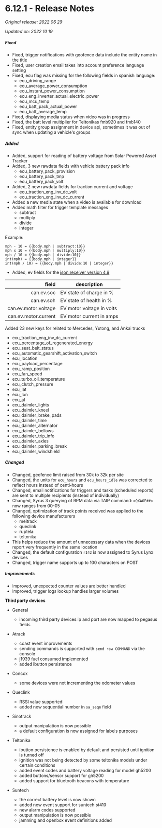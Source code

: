 # 6.12.1 - Release Notes
*Original release: 2022 06 29*

*Updated on: 2022 10 19*

##### Fixed

* Fixed, trigger notifications with geofence data include the entity name in the title
* Fixed, user creation email takes into account preference language setting
* Fixed, ecu flag was missing for the following fields in spanish language:
    * ecu_driving_range
    * ecu_average_power_consumption
    * ecu_instant_power_consumption
    * ecu_eng_inverter_actual_electric_power
    * ecu_mcu_temp
    * ecu_batt_pack_actual_power
    * ecu_batt_average_temp
* Fixed, displaying media status when video was in progress
* Fixed, the batt level multiplier for Teltonikas fmb920 and fmb140
* Fixed, entity group assignment in device api, sometimes it was out of sync when updating a vehicle's groups

##### Added

* Added, support for reading of battery voltage from Solar Powered Asset Tracker
* Added, 3 new rawdata fields with vehicle battery pack info
    * ecu_battery_pack_provision
    * ecu_battery_pack_tmp
    * ecu_battery_pack_volt
* Added, 2 new rawdata fields for traction current and voltage
    * ecu_traction_eng_inv_dc_volt
    * ecu_traction_eng_inv_dc_current
* Added a new media state when a video is available for download
* Added math filter for trigger template messages
    * subtract
    * multiply
    * divide
    * integer

Example: 

```
mph - 10 = {{body.mph | subtract:10}}
mph x 10 = {{body.mph | multiply:10}}
mph / 10 = {{body.mph | divide:10}}
int(mph) = {{body.mph | integer}}
int(mph / 10) = {{body.mph | divide:10 | integer}}
```

* Added, ev fields for the [json receiver version 4.9](https://support.digitalcomtech.com/pegasus/admin-guide-en/#developer-documentation)

field | description
-----:|-------------
can.ev.soc | EV state of charge in %
can.ev.soh | EV state of health in %
can.ev.motor.voltage | EV motor voltage in volts
can.ev.motor.current | EV motor current in amps

Added 23 new keys for related to Mercedes, Yutong, and Ankai trucks
* ecu_traction_eng_inv_dc_current
* ecu_percentage_of_regenerated_energy
* ecu_seat_belt_status
* ecu_automatic_gearshift_activation_switch
* ecu_location
* ecu_payload_percentage
* ecu_ramp_position
* ecu_fan_speed
* ecu_turbo_oil_temperature
* ecu_clutch_pressure
* ecu_lat
* ecu_lon
* ecu_al
* ecu_daimler_lights
* ecu_daimler_kneel
* ecu_daimler_brake_pads
* ecu_daimler_time
* ecu_daimler_alternator
* ecu_daimler_bellows
* ecu_daimler_trip_info
* ecu_daimler_axles
* ecu_daimler_parking_break
* ecu_daimler_windshield

##### Changed

* Changed, geofence limit raised from 30k to 32k per site
* Changed, the units for `ecu_hours` and `ecu_hours_idle` was corrected to reflect hours instead of centi-hours
* Changed, email notifications for triggers and tasks (scheduled reports) are sent to multiple recipients (instead of individually)
* Changed, Syrus 3 querying of RPM data via TAIP command: `>QXAOE##<` now ranges from 00-05
* Changed, optimization of track points received was applied to the following device manufacturers
    * meitrack
    * queclink
    * ruptela
    * teltonika
* This helps reduce the amount of unnecessary data when the devices report very frequently in the same location
* Changed, the default configuration `r142` is now assigned to Syrus Lynx devices
* Changed, trigger name supports up to 100 characters on POST

##### Improvements

* Improved, unexpected counter values are better handled
* Improved, trigger logs lookup handles larger volumes

**Third party devices**

* General
    * incoming third party devices ip and port are now mapped to pegasus fields

* Atrack
    * coast event improvements
    * sending commands is supported with `send raw COMMAND` via the console
    * j1939 fuel consumed implemented
    * added ibutton persistence

* Concox
    * some devices were not incrementing the odometer values 

* Queclink
    * RSSI value supported
    * added new sequential number in `sa_seqn` field

* Sinotrack
    * output manipulation is now possible
    * a default configuration is now assigned for labels purposes

* Teltonika
    * ibutton persistence is enabled by default and persisted until ignition is turned off
    * ignition was not being detected by some teltonika models under certain conditions
    * added event codes and battery voltage reading for model gh5200
    * added buttons/sensor support for gh5200
    * added support for bluetooth beacons with temperature

* Suntech
    * the correct battery level is now shown
    * added new event support for suntech st410
    * new alarm codes supported
    * output manipulation is now possible
    * jamming and openbox event definitions added